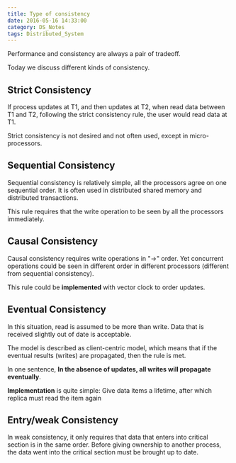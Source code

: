 ```yaml
---
title: Type of consistency
date: 2016-05-16 14:33:00
category: DS_Notes
tags: Distributed_System
---
```

Performance and consistency are always a pair of tradeoff.

Today we discuss different kinds of consistency.
<!--more-->

**Strict Consistency**
---
If process updates at T1, and then updates at T2, when read data between T1 and T2, following the strict consistency rule, the user would read data at T1.

Strict consistency is not desired and not often used, except in micro-processors.

**Sequential Consistency**
---
Sequential consistency is relatively simple, all the processors agree on one sequential order. It is often used in distributed shared memory and distributed transactions. 

This rule requires that the write operation to be seen by all the processors immediately.

**Causal Consistency**
---
Causal consistency requires write operations in "->" order. Yet concurrent operations could be seen in different order in different processors (different from sequential consistency).

This rule could be **implemented** with vector clock to order updates.

**Eventual Consistency**
---
In this situation, read is assumed to be more than write. Data that is received slightly out of date is acceptable.

The model is described as client-centric model, which means that if the eventual results (writes) are propagated, then the rule is met.

In one sentence, **In the absence of updates, all writes will propagate eventually**.

**Implementation** is quite simple: Give data items a lifetime, after which replica must read the item again

**Entry/weak Consistency**
---
In weak consistency, it only requires that data that enters into critical section is in the same order. Before giving ownership to another process, the data went into the critical section must be brought up to date.